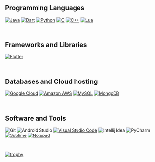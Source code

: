 ## Programming Languages
<p>
    <a href="#"><img alt="Java" src="https://img.shields.io/badge/Java-ED8B00?style=for-the-badge&logo=java&logoColor=white"></a>
    <a href="#"><img alt="Dart" src="https://img.shields.io/badge/Dart-0175C2?style=for-the-badge&logo=dart&logoColor=white"></a>
    <a href="#"><img alt="Python" src="https://img.shields.io/badge/Python-3776AB?style=for-the-badge&logo=python&logoColor=white"></a>
    <a href="#"><img alt="C" src="https://img.shields.io/badge/C%20-%232370ED.svg?logo=c&logoColor=white"></a>
    <a href="#"><img alt="C++" src="https://img.shields.io/badge/C++%20-%2300599C.svg?logo=c%2B%2B&logoColor=white"></a>
    <a href="#"><img alt="Lua" src="https://img.shields.io/badge/Lua-2C2D72?style=for-the-badge&logo=lua&logoColor=white"></a>
</p>
<br/>

## Frameworks and Libraries
<p>
   <a href="#"><img alt="Flutter" src="https://img.shields.io/badge/Flutter-02569B?style=for-the-badge&logo=flutter&logoColor=white"></a>
</p>
<br/>


## Databases and Cloud hosting

<p>
    <a href="#"><img alt="Google Cloud" src="https://img.shields.io/badge/Google_Cloud-4285F4?style=for-the-badge&logo=google-cloud&logoColor=white"></a>
    <a href="#"><img alt="Amazon AWS" src="https://img.shields.io/badge/Amazon_AWS-232F3E?style=for-the-badge&logo=amazon-aws&logoColor=white"></a>
    <a href="#"><img alt="MySQL" src="https://img.shields.io/badge/MySQL-00000F?style=for-the-badge&logo=mysql&logoColor=white"></a>
    <a href="#"><img alt="MongoDB" src="https://img.shields.io/badge/MongoDB-4EA94B?style=for-the-badge&logo=mongodb&logoColor=white"></a>
</p> 
<br/>

## Software and Tools
<p>
  

![Git](https://img.shields.io/badge/Git%20-%23F05033.svg?style=for-the-badge&logo=git&logoColor=white)
![Android Studio](https://img.shields.io/badge/Android&nbsp;Studio-669933.svg?style=for-the-badge&logo=android-studio&logoColor=white)
<a href="#"><img alt="Visual Studio Code" src="https://img.shields.io/badge/Visual%20Studio%20Code-0078d7.svg?logo=visual-studio-code&logoColor=white"></a>
![Intellij Idea](https://img.shields.io/badge/IntelliJ&nbsp;IDEA-fe315d.svg?style=for-the-badge&logo=intellij-idea&logoColor=white)
![PyCharm](https://img.shields.io/badge/PyCharm-143?style=for-the-badge&logo=PyCharm&logoColor=white&color=green&labelColor=green)
<a href="#"><img alt="Sublime" src="https://img.shields.io/badge/sublime_text-%23575757.svg?logo=sublime-text&logoColor=important"></a>
<a href="#"><img alt="Notepad" src="https://img.shields.io/badge/Notepad++-90E59A.svg?logo=notepad%2B%2B&logoColor=black"></a>


</p>
<br/>


[![trophy](https://github-profile-trophy.vercel.app/?username=gokturkDev&theme=onedark)](https://github.com/gokturkDev/github-profile-trophy)
<br/>
